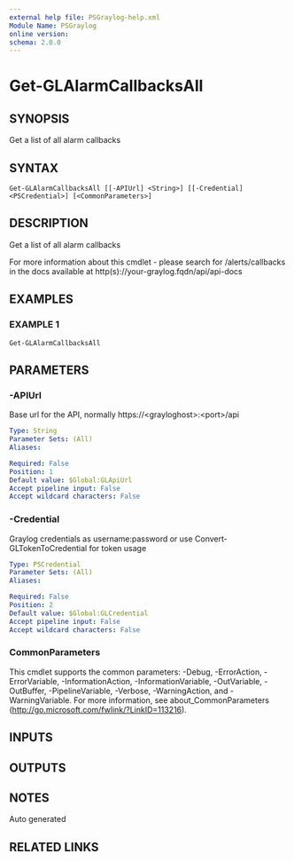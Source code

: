 ```yaml
---
external help file: PSGraylog-help.xml
Module Name: PSGraylog
online version:
schema: 2.0.0
---
```


# Get-GLAlarmCallbacksAll

## SYNOPSIS
Get a list of all alarm callbacks

## SYNTAX

```
Get-GLAlarmCallbacksAll [[-APIUrl] <String>] [[-Credential] <PSCredential>] [<CommonParameters>]
```

## DESCRIPTION
Get a list of all alarm callbacks


For more information about this cmdlet - please search for /alerts/callbacks in the docs available at http(s)://your-graylog.fqdn/api/api-docs

## EXAMPLES

### EXAMPLE 1
```
Get-GLAlarmCallbacksAll
```

## PARAMETERS

### -APIUrl
Base url for the API, normally https://\<grayloghost\>:\<port\>/api

```yaml
Type: String
Parameter Sets: (All)
Aliases:

Required: False
Position: 1
Default value: $Global:GLApiUrl
Accept pipeline input: False
Accept wildcard characters: False
```

### -Credential
Graylog credentials as username:password or use Convert-GLTokenToCredential for token usage

```yaml
Type: PSCredential
Parameter Sets: (All)
Aliases:

Required: False
Position: 2
Default value: $Global:GLCredential
Accept pipeline input: False
Accept wildcard characters: False
```

### CommonParameters
This cmdlet supports the common parameters: -Debug, -ErrorAction, -ErrorVariable, -InformationAction, -InformationVariable, -OutVariable, -OutBuffer, -PipelineVariable, -Verbose, -WarningAction, and -WarningVariable. For more information, see about_CommonParameters (http://go.microsoft.com/fwlink/?LinkID=113216).

## INPUTS

## OUTPUTS

## NOTES
Auto generated

## RELATED LINKS
